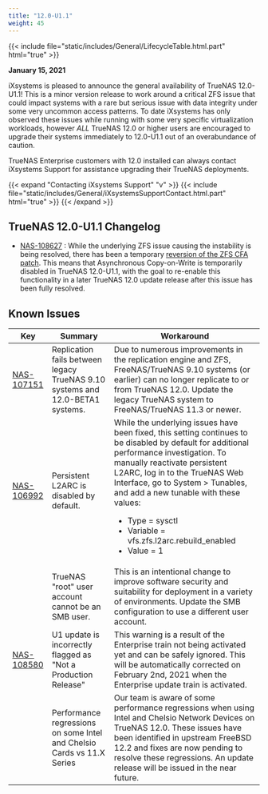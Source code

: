```yaml
---
title: "12.0-U1.1"
weight: 45
---
```


{{< include file="static/includes/General/LifecycleTable.html.part" html="true" >}}

**January 15, 2021**

iXsystems is pleased to announce the general availability of TrueNAS 12.0-U1.1! This is a minor version release to work around a critical ZFS issue that could impact systems with a rare but serious issue with data integrity under some very uncommon access patterns.  To date iXsystems has only observed these issues while running with some very specific virtualization workloads, however *ALL* TrueNAS 12.0 or higher users are encouraged to upgrade their systems immediately to 12.0-U1.1 out of an overabundance of caution.

TrueNAS Enterprise customers with 12.0 installed can always contact iXsystems Support for assistance upgrading their TrueNAS deployments.

{{< expand "Contacting iXsystems Support" "v" >}}
{{< include file="static/includes/General/iXsystemsSupportContact.html.part" html="true" >}}
{{< /expand >}}

## TrueNAS 12.0-U1.1 Changelog

<ul>
<li><a href="https://jira.ixsystems.com/browse/NAS-108627" target=_blank>NAS-108627</a> : While the underlying ZFS issue causing the instability is being resolved, there has been a temporary <a href="https://github.com/freenas/ports/pull/940/files" target="_blank">reversion of the ZFS CFA patch</a>. This means that Asynchronous Copy-on-Write is temporarily disabled in TrueNAS 12.0-U1.1, with the goal to re-enable this functionality in a later TrueNAS 12.0 update release after this issue has been fully resolved. </li>
</ul>

## Known Issues

<body class="ql-editor ql-editor-view" style="font-size:14px;">
    <html>
        <body>
            <table width="100%">
                <thead>
                  <tr><th>Key</th><th>Summary</th><th>Workaround</th></tr>
                </thead>
                <tbody>
                    <tr>
                    	<td><a href="https://jira.ixsystems.com/browse/NAS-107151" target="_blank">NAS-107151</a></td>
                    	<td>Replication fails between legacy TrueNAS 9.10 systems and 12.0-BETA1 systems.</td>
                    	<td>Due to numerous improvements in the replication engine and ZFS, FreeNAS/TrueNAS 9.10 systems (or earlier) can no longer replicate to or from TrueNAS 12.0. Update the legacy TrueNAS system to FreeNAS/TrueNAS 11.3 or newer.</td>
                    </tr>
                  	<tr>
                  		<td><a href="https://jira.ixsystems.com/browse/NAS-106992" target="_blank">NAS-106992</a></td>
                  		<td>Persistent L2ARC is disabled by default.</td>
                  		<td>While the underlying issues have been fixed, this setting continues to be disabled by default for additional performance investigation. To manually reactivate persistent L2ARC, log in to the TrueNAS Web Interface, go to System > Tunables, and add a new tunable with these values:
                  			<ul>
		    					<li>Type = sysctl</li>
		    					<li>Variable = vfs.zfs.l2arc.rebuild_enabled</li>
		    					<li>Value = 1</li>
		    				</ul>
		    			</td>
		    		</tr>
					<tr>
						<td></td>
						<td>TrueNAS "root" user account cannot be an SMB user.</td>
						<td>This is an intentional change to improve software security and suitability for deployment in a variety of environments. Update the SMB configuration to use a different user account.</td>
		    		</tr>
		    		<tr>
						<td><a href="https://jira.ixsystems.com/browse/NAS-108580" target="_blank">NAS-108580</td>
						<td>U1 update is incorrectly flagged as "Not a Production Release"</td>
						<td>This warning is a result of the Enterprise train not being activated yet and can be safely ignored. This will be automatically corrected on February 2nd, 2021 when the Enterprise update train is activated.</td>
				    </tr>
				    <tr>
						<td></td>
						<td>Performance regressions on some Intel and Chelsio Cards vs 11.X Series</td>
						<td>Our team is aware of some performance regressions when using Intel and Chelsio Network Devices on TrueNAS 12.0. These issues have been identified in upstream FreeBSD 12.2 and fixes are now pending to resolve these regressions. An update release will be issued in the near future.</td>
		    		</tr>
                </tbody>
            </table>
        </body>
    </html>

